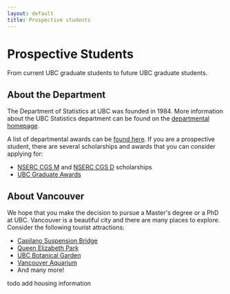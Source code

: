 ```yaml
---
layout: default
title: Prospective students
---
```


# Prospective Students

From current UBC graduate students to future UBC graduate students.


## About the Department

The Department of Statistics at UBC was founded in 1984. More information about the UBC Statistics department can be found on the [departmental homepage](https://www.stat.ubc.ca/).

A list of departmental awards can be [found here](https://www.stat.ubc.ca/award-descriptions). If you are a prospective student, there are several scholarships and awards that you can consider applying for:
- [NSERC CGS M](https://www.nserc-crsng.gc.ca/students-etudiants/pg-cs/cgsm-bescm_eng.asp) and [NSERC CGS D](https://www.nserc-crsng.gc.ca/students-etudiants/pg-cs/cgsd-bescd_eng.asp) scholarships
- [UBC Graduate Awards](https://www.grad.ubc.ca/scholarships-awards-funding/award-opportunities)


## About Vancouver

We hope that you make the decision to pursue a Master's degree or a PhD at UBC. Vancouver is a beautiful city and there are many places to explore. Consider the following tourist attractions:
- [Capilano Suspension Bridge](https://www.capbridge.com/)
- [Queen Elizabeth Park](https://vancouver.ca/parks-recreation-culture/queen-elizabeth-park.aspx)
- [UBC Botanical Garden](https://botanicalgarden.ubc.ca/)
- [Vancouver Aquarium](https://www.vanaqua.org/)
- And many more!


todo add housing information
